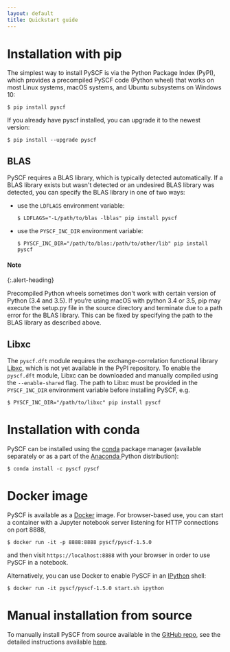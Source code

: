 ```yaml
---
layout: default
title: Quickstart guide
---
```

# Installation with pip

The simplest way to install PySCF is via the Python Package Index (PyPI),
which provides a precompiled PySCF code (Python wheel) that works on most
Linux systems, macOS systems, and Ubuntu subsystems on Windows 10:
``` shell
$ pip install pyscf
```
If you already have pyscf installed, you can upgrade it to the newest
version:
``` shell
$ pip install --upgrade pyscf
```

## BLAS

PySCF requires a BLAS library, which is typically detected automatically. If a
BLAS library exists but wasn't detected or an undesired BLAS library was
detected, you can specify the BLAS library in one of two ways:
- use the `LDFLAGS` environment variable: 
  ``` shell
  $ LDFLAGS="-L/path/to/blas -lblas" pip install pyscf
  ```
- use the `PYSCF_INC_DIR` environment variable:
  ``` shell
  $ PYSCF_INC_DIR="/path/to/blas:/path/to/other/lib" pip install pyscf
  ```

<div class="alert alert-warning" role="alert" markdown="1">

#### Note
{:.alert-heading} 

Precompiled Python wheels sometimes don't work with certain version of Python
(3.4 and 3.5). If you’re using macOS with python 3.4 or 3.5, pip may execute the
setup.py file in the source directory and terminate due to a path error for the
BLAS library. This can be fixed by specifying the path to the BLAS library
as described above.

</div>

## Libxc

The `pyscf.dft` module requires the exchange-correlation functional library
[Libxc](https://tddft.org/programs/libxc/), which is not yet available in the
PyPI repository.  To enable the `pyscf.dft` module, Libxc can be downloaded and
manually compiled using the `--enable-shared` flag.  The path to Libxc must be
provided in the `PYSCF_INC_DIR` environment variable before installing PySCF, e.g.
``` shell
$ PYSCF_INC_DIR="/path/to/libxc" pip install pyscf 
``` 

# Installation with conda

PySCF can be installed using the <a href="https://conda.io/en/latest/">conda</a> package manager
(available separately or as a part of the <a href="https://www.anaconda.com/distribution/">Anaconda </a>
Python distribution):
``` shell
$ conda install -c pyscf pyscf
```

# Docker image

PySCF is available as a [Docker](https://www.docker.com/get-started) image.  For
browser-based use, you can start a container with a Jupyter notebook server
listening for HTTP connections on port 8888,
``` shell
$ docker run -it -p 8888:8888 pyscf/pyscf-1.5.0
```
and then visit `https://localhost:8888` with your browser in order to use PySCF
in a notebook.

Alternatively, you can use Docker to enable PySCF in an
[IPython](https://ipython.org/) shell:
``` shell
$ docker run -it pyscf/pyscf-1.5.0 start.sh ipython
``` 

# Manual installation from source

To manually install PySCF from source available in the [GitHub
repo](https://github.com/pyscf/pyscf), see the detailed instructions available
[here](http://pyscf.github.io/pyscf/install.html#manual-installation-from-github-repo).
